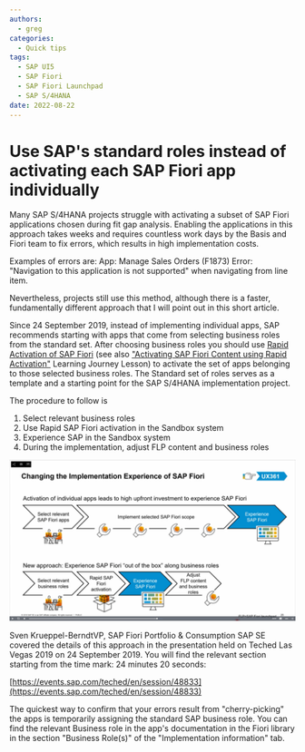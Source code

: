 ```yaml
---
authors:
  - greg
categories:
  - Quick tips
tags:
  - SAP UI5
  - SAP Fiori
  - SAP Fiori Launchpad
  - SAP S/4HANA
date: 2022-08-22
---
```


# Use SAP's standard roles instead of activating each SAP Fiori app individually

Many SAP S/4HANA projects struggle with activating a subset of SAP Fiori applications chosen during fit gap analysis. Enabling the applications in this approach takes weeks and requires countless work days by the Basis and Fiori team to fix errors, which results in high implementation costs.
<!-- more -->
Examples of errors are:
App: Manage Sales Orders (F1873)
Error: "Navigation to this application is not supported" when navigating from line item.

Nevertheless, projects still use this method, although there is a faster, fundamentally different approach that I will point out in this short article.

Since 24 September 2019, instead of implementing individual apps, SAP recommends starting with apps that come from selecting business roles from the standard set. After choosing business roles you should use [Rapid Activation of SAP Fiori](https://help.sap.com/docs/SAP_S4HANA_ON-PREMISE/22bbe89ef68b4d0e98d05f0d56a7f6c8/999528cc1c8844a899ec94b48b2940d4.html?locale=en-US) (see also ["Activating SAP Fiori Content using Rapid Activation"](https://learning.sap.com/learning-journeys/learn-the-basics-of-sap-fiori/activating-sap-fiori-content-using-rapid-activation_e5061480-a49d-4007-ba78-9f60b89369e9) Learning Journey Lesson)  to activate the set of apps belonging to those selected business roles. The Standard set of roles serves as a template and a starting point for the SAP S/4HANA implementation project.

The procedure to follow is
1. Select relevant business roles
2. Use Rapid SAP Fiori activation in the Sandbox system
3. Experience SAP in the Sandbox system
4. During the implementation, adjust FLP content and business roles


[![Slide from Teched 2019](R0002/slide.png)](R0002/slide.png)

Sven Krueppel-BerndtVP, SAP Fiori Portfolio & Consumption SAP SE covered the details of this approach in the presentation held on Teched Las Vegas 2019 on 24 September 2019. You will find the relevant section starting from the time mark: 24 minutes 20 seconds:

[https://events.sap.com/teched/en/session/48833](https://events.sap.com/teched/en/session/48833)

The quickest way to confirm that your errors result from "cherry-picking" the apps is temporarily assigning the standard SAP business role. You can find the relevant Business role in the app's documentation in the Fiori library in the section "Business Role(s)" of the "Implementation information" tab.